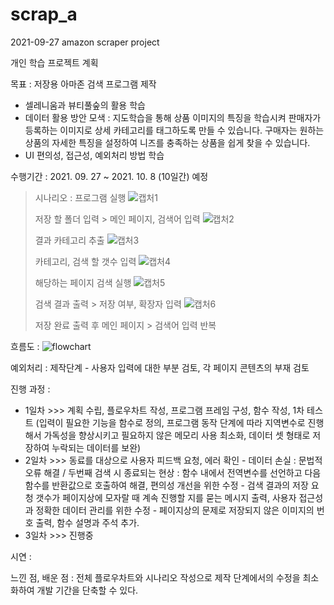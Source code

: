 # scrap_a

2021-09-27 amazon scraper project

개인 학습 프로젝트 계획

목표 : 저장용 아마존 검색 프로그램 제작
- 셀레니움과 뷰티풀숲의 활용 학습
- 데이터 활용 방안 모색 : 지도학습을 통해 상품 이미지의 특징을 학습시켜 판매자가 등록하는 이미지로 상세 카테고리를 태그하도록 만들 수 있습니다. 구매자는 원하는 상품의 자세한 특징을 설정하여 니즈를 충족하는 상품을 쉽게 찾을 수 있습니다.
- UI 편의성, 접근성, 예외처리 방법 학습

수행기간 : 2021. 09. 27 ~ 2021. 10. 8 (10일간) 예정

> 시나리오 : 프로그램 실행
> ![캡처1](https://user-images.githubusercontent.com/64139631/134908439-8c471f42-02bb-4268-93ee-ab1e2eba2aac.PNG)
> 
> 저장 할 폴더 입력 > 메인 페이지, 검색어 입력 
> ![캡처2](https://user-images.githubusercontent.com/64139631/134908601-ed05b383-ae6c-4ae0-8a6f-2188b5646392.PNG)
> 
> 결과 카테고리 추출 
> ![캡처3](https://user-images.githubusercontent.com/64139631/134908678-e11850a8-cbc4-4bd1-89b6-deaf7cff5ab6.PNG)
> 
> 카테고리, 검색 할 갯수 입력 
> ![캡처4](https://user-images.githubusercontent.com/64139631/134908768-f67fcfad-7f49-458d-bf42-be3619c7107a.PNG)
> 
> 해당하는 페이지 검색 실행 
> ![캡처5](https://user-images.githubusercontent.com/64139631/134908812-8b922c78-a15d-451e-aa4b-5ad1b4af42f5.PNG)
> 
> 검색 결과 출력 > 저장 여부, 확장자 입력 
> ![캡처6](https://user-images.githubusercontent.com/64139631/134908859-15883908-7519-4b07-b932-efd160a005e9.PNG)
> 
> 저장 완료 출력 후 메인 페이지 > 검색어 입력 반복

흐름도 : ![flowchart](https://user-images.githubusercontent.com/64139631/134908282-2f69f0f2-bb76-49cb-8be4-d3a09f9f6249.PNG)

예외처리 : 제작단계 - 사용자 입력에 대한 부분 검토, 각 페이지 콘텐츠의 부재 검토

진행 과정 : 
- 1일차 >>> 계획 수립, 플로우차트 작성, 프로그램 프레임 구성, 함수 작성, 1차 테스트 (입력이 필요한 기능을 함수로 정의, 프로그램 동작 단계에 따라 지역변수로 진행해서 가독성을 향상시키고 필요하지 않은 메모리 사용 최소화, 데이터 셋 형태로 저장하여 누락되는 데이터를 보완)
- 2일차 >>> 동료를 대상으로 사용자 피드백 요청, 에러 확인 - 데이터 손실 : 문법적 오류 해결 / 두번째 검색 시 종료되는 현상 : 함수 내에서 전역변수를 선언하고 다음 함수를 반환값으로 호출하여 해결, 편의성 개선을 위한 수정 - 검색 결과의 저장 요청 갯수가 페이지상에 모자랄 때 계속 진행할 지를 묻는 메시지 출력, 사용자 접근성과 정확한 데이터 관리를 위한 수정 - 페이지상의 문제로 저장되지 않은 이미지의 번호 출력, 함수 설명과 주석 추가.
- 3일차 >>> 진행중

시연 :

느낀 점, 배운 점 : 전체 플로우차트와 시나리오 작성으로 제작 단계에서의 수정을 최소화하여 개발 기간을 단축할 수 있다.
